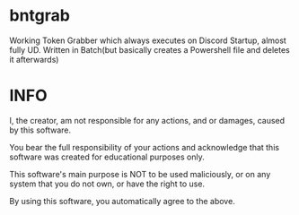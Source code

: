 # bntgrab
Working Token Grabber which always executes on Discord Startup, almost fully UD. Written in Batch(but basically creates a Powershell file and deletes it afterwards)
# INFO

I, the creator, am not responsible for any actions, and or damages, caused by this software.

You bear the full responsibility of your actions and acknowledge that this software was created for educational purposes only.

This software's main purpose is NOT to be used maliciously, or on any system that you do not own, or have the right to use.

By using this software, you automatically agree to the above.
